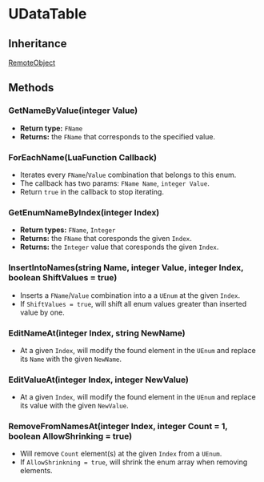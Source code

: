 ﻿# UDataTable

## Inheritance
[RemoteObject](./remoteobject.md)

## Methods

### GetNameByValue(integer Value)

- **Return type:** `FName`
- **Returns:** the `FName` that corresponds to the specified value.

### ForEachName(LuaFunction Callback)

- Iterates every `FName`/`Value` combination that belongs to this enum.
- The callback has two params: `FName Name`, `integer Value`.
- Return `true` in the callback to stop iterating.

### GetEnumNameByIndex(integer Index)
- **Return types:** `FName`, `Integer`
- **Returns:** the `FName` that coresponds the given `Index`.
- **Returns:** the `Integer` value that coresponds the given `Index`.

### InsertIntoNames(string Name, integer Value, integer Index, boolean ShiftValues = true)
- Inserts a `FName`/`Value` combination into a a `UEnum` at the given `Index`.
- If `ShiftValues = true`, will shift all enum values greater than inserted value by one.

### EditNameAt(integer Index, string NewName)
- At a given `Index`, will modify the found element in the `UEnum` and replace its `Name` with the given `NewName`.

### EditValueAt(integer Index, integer NewValue)
- At a given `Index`, will modify the found element in the `UEnum` and replace its value with the given `NewValue`.

### RemoveFromNamesAt(integer Index, integer Count = 1, boolean AllowShrinking = true)
- Will remove `Count` element(s) at the given `Index` from a `UEnum`.
- If `AllowShrinkning = true`, will shrink the enum array when removing elements.